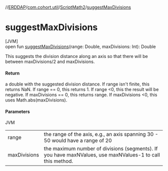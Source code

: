 //[ERDDAP](../../../index.md)/[com.cohort.util](../index.md)/[ScriptMath2](index.md)/[suggestMaxDivisions](suggest-max-divisions.md)

# suggestMaxDivisions

[JVM]\
open fun [suggestMaxDivisions](suggest-max-divisions.md)(range: Double, maxDivisions: Int): Double

This suggests the division distance along an axis so that there will be between maxDivisions/2 and maxDivisions.

#### Return

a double with the suggested division distance. If range isn't finite, this returns NaN. If range == 0, this returns 1. If range &lt;0, this the result will be negative. If maxDivisions == 0, this returns range. If maxDivisions &lt;0, this uses Math.abs(maxDivisions).

#### Parameters

JVM

| | |
|---|---|
| range | the range of the axis, e.g., an axis spanning 30 - 50 would have a range of 20 |
| maxDivisions | the maximum number of divisions (segments). If you have maxNValues, use maxNValues-1 to call this method. |